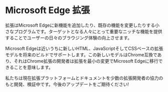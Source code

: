 <!-- #  Microsoft Edge Extensions -->
# Microsoft Edge 拡張

<!-- Extensions are small programs that can be used to add new features to Microsoft Edge or modify the existing functionality. Extensions are intended to improve a user’s day-to-day browsing experience by providing niche functionality that is important to targeted audiences. -->

拡張はMicrosoft Edgeに新機能を追加したり、既存の機能を変更したりする小さなプログラムです。ターゲットとなる人々にとって重要なニッチな機能を提供することでユーザーの日々のブラウジング体験の向上させます。

<!-- Microsoft Edge will soon support a new HTML, JavaScript and CSS based extension model in a future update. This new model is Chrome-compatible which means that existing Chrome extension developers will be able to migrate their extensions to Microsoft Edge with minimal changes. -->

Microsoft Edgeは近いうちに新しいHTML、JavaScriptそしてCSSベースの拡張モデルを将来のビルドでサポートします。この新しいモデルはChrome互換であり、それはChrome拡張の開発者は拡張を最小の変更でMicrosoft Edgeに移行できることを意味します。

<!-- We’re currently building and validating our extension platform and documentation with the help of a small number of extension authors. Please stay tuned for future updates! -->

私たちは現在拡張プラットフォームとドキュメントを少数の拡張開発者の協力のもと開発、検証中です。今後のアップデートをご期待ください!

